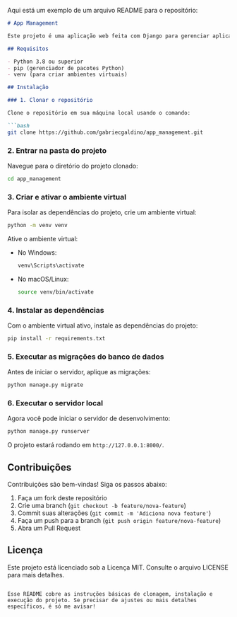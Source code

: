 Aqui está um exemplo de um arquivo README para o repositório:

```markdown
# App Management

Este projeto é uma aplicação web feita com Django para gerenciar aplicações. 

## Requisitos

- Python 3.8 ou superior
- pip (gerenciador de pacotes Python)
- venv (para criar ambientes virtuais)

## Instalação

### 1. Clonar o repositório

Clone o repositório em sua máquina local usando o comando:

```bash
git clone https://github.com/gabriecgaldino/app_management.git
```

### 2. Entrar na pasta do projeto

Navegue para o diretório do projeto clonado:

```bash
cd app_management
```

### 3. Criar e ativar o ambiente virtual

Para isolar as dependências do projeto, crie um ambiente virtual:

```bash
python -m venv venv
```

Ative o ambiente virtual:

- No Windows:

  ```bash
  venv\Scripts\activate
  ```

- No macOS/Linux:

  ```bash
  source venv/bin/activate
  ```

### 4. Instalar as dependências

Com o ambiente virtual ativo, instale as dependências do projeto:

```bash
pip install -r requirements.txt
```

### 5. Executar as migrações do banco de dados

Antes de iniciar o servidor, aplique as migrações:

```bash
python manage.py migrate
```

### 6. Executar o servidor local

Agora você pode iniciar o servidor de desenvolvimento:

```bash
python manage.py runserver
```

O projeto estará rodando em `http://127.0.0.1:8000/`.

## Contribuições

Contribuições são bem-vindas! Siga os passos abaixo:

1. Faça um fork deste repositório
2. Crie uma branch (`git checkout -b feature/nova-feature`)
3. Commit suas alterações (`git commit -m 'Adiciona nova feature'`)
4. Faça um push para a branch (`git push origin feature/nova-feature`)
5. Abra um Pull Request

## Licença

Este projeto está licenciado sob a Licença MIT. Consulte o arquivo LICENSE para mais detalhes.
```

Esse README cobre as instruções básicas de clonagem, instalação e execução do projeto. Se precisar de ajustes ou mais detalhes específicos, é só me avisar!
